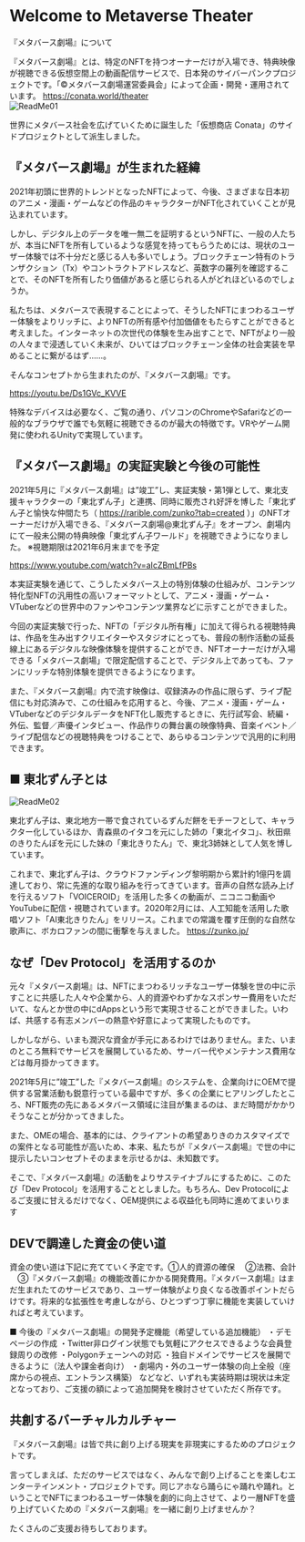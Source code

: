 # Welcome to Metaverse Theater
『メタバース劇場』について

『メタバース劇場』とは、特定のNFTを持つオーナーだけが入場でき、特典映像が視聴できる仮想空間上の動画配信サービスで、日本発のサイバーパンクプロジェクトです。「©メタバース劇場運営委員会」によって企画・開発・運用されています。
https://conata.world/theater
<br/>
![ReadMe01](https://user-images.githubusercontent.com/84891844/120909464-5bb40400-c6b0-11eb-81a6-a3af1edf4ded.png)


世界にメタバース社会を広げていくために誕生した「仮想商店 Conata」のサイドプロジェクトとして派生しました。

## 『メタバース劇場』が生まれた経緯
2021年初頭に世界的トレンドとなったNFTによって、今後、さまざまな日本初のアニメ・漫画・ゲームなどの作品のキャラクターがNFT化されていくことが見込まれています。

しかし、デジタル上のデータを唯一無二を証明するというNFTに、一般の人たちが、本当にNFTを所有しているような感覚を持ってもらうためには、現状のユーザー体験では不十分だと感じる人も多いでしょう。ブロックチェーン特有のトランザクション（Tx）やコントラクトアドレスなど、英数字の羅列を確認することで、そのNFTを所有したり価値があると感じられる人がどれほどいるのでしょうか。

私たちは、メタバースで表現することによって、そうしたNFTにまつわるユーザー体験をよりリッチに、よりNFTの所有感や付加価値をもたらすことができると考えました。インターネットの次世代の体験を生み出すことで、NFTがより一般の人々まで浸透していく未来が、ひいてはブロックチェーン全体の社会実装を早めることに繋がるはず……。

そんなコンセプトから生まれたのが、『メタバース劇場』です。

https://youtu.be/Ds1GVc_KVVE

特殊なデバイスは必要なく、ご覧の通り、パソコンのChromeやSafariなどの一般的なブラウザで誰でも気軽に視聴できるのが最大の特徴です。VRやゲーム開発に使われるUnityで実現しています。

## 『メタバース劇場』の実証実験と今後の可能性
2021年5月に『メタバース劇場』は”竣工”し、実証実験・第1弾として、東北支援キャラクターの「東北ずん子」と連携、同時に販売され好評を博した「東北ずん子と愉快な仲間たち（ https://rarible.com/zunko?tab=created ）」のNFTオーナーだけが入場できる、『メタバース劇場@東北ずん子』をオープン、劇場内にて一般未公開の特典映像「東北ずん子ワールド」を視聴できようになりました。
※視聴期限は2021年6月末までを予定

https://www.youtube.com/watch?v=aIcZBmLfPBs

本実証実験を通じて、こうしたメタバース上の特別体験の仕組みが、コンテンツ特化型NFTの汎用性の高いフォーマットとして、アニメ・漫画・ゲーム・VTuberなどの世界中のファンやコンテンツ業界などに示すことができました。

今回の実証実験で行った、NFTの「デジタル所有権」に加えて得られる視聴特典は、作品を生み出すクリエイターやスタジオにとっても、普段の制作活動の延長線上にあるデジタルな映像体験を提供することができ、NFTオーナーだけが入場できる「メタバース劇場」で限定配信することで、デジタル上であっても、ファンにリッチな特別体験を提供できるようになります。

また、『メタバース劇場』内で流す映像は、収録済みの作品に限らず、ライブ配信にも対応済みで、この仕組みを応用すると、今後、アニメ・漫画・ゲーム・VTuberなどのデジタルデータをNFT化し販売するときに、先行試写会、続編・外伝、監督／声優インタビュー、作品作りの舞台裏の映像特典、音楽イベント／ライブ配信などの視聴特典をつけることで、あらゆるコンテンツで汎用的に利用できます。
## ■ 東北ずん子とは

![ReadMe02](https://user-images.githubusercontent.com/84891844/120909456-38895480-c6b0-11eb-8f96-66b94f0351c4.png)


東北ずん子は、東北地方一帯で食されているずんだ餅をモチーフとして、キャラクター化しているほか、青森県のイタコを元にした姉の「東北イタコ」、秋田県のきりたんぽを元にした妹の「東北きりたん」で、東北3姉妹として人気を博しています。

これまで、東北ずん子は、クラウドファンディング黎明期から累計約1億円を調達しており、常に先進的な取り組みを行ってきています。音声の自然な読み上げを行えるソフト「VOICEROID」を活用した多くの動画が、ニコニコ動画やYouTubeに配信・視聴されています。2020年2月には、人工知能を活用した歌唱ソフト「AI東北きりたん」をリリース。これまでの常識を覆す圧倒的な自然な歌声に、ボカロファンの間に衝撃を与えました。
https://zunko.jp/ 


## なぜ「Dev Protocol」を活用するのか
元々『メタバース劇場』は、NFTにまつわるリッチなユーザー体験を世の中に示すことに共感した人々や企業から、人的資源やわずかなスポンサー費用をいただいて、なんとか世の中にdAppsという形で実現させることができました。いわば、共感する有志メンバーの熱意や好意によって実現したものです。

しかしながら、いまも潤沢な資金が手元にあるわけではありません。また、いまのところ無料でサービスを展開しているため、サーバー代やメンテナンス費用などは毎月掛かってきます。

2021年5月に”竣工”した『メタバース劇場』のシステムを、企業向けにOEMで提供する営業活動も鋭意行っている最中ですが、多くの企業にヒアリングしたところ、NFT販売の先にあるメタバース領域に注目が集まるのは、まだ時間がかかりそうなことが分かってきました。

また、OMEの場合、基本的には、クライアントの希望ありきのカスタマイズでの案件となる可能性が高いため、本来、私たちが『メタバース劇場』で世の中に提示したいコンセプトそのままを示せるかは、未知数です。

そこで、『メタバース劇場』の活動をよりサステイナブルにするために、このたび「Dev Protocol」を活用することとしました。もちろん、Dev Protocolによるご支援に甘えるだけでなく、OEM提供による収益化も同時に進めてまいります


## DEVで調達した資金の使い道
資金の使い道は下記に充てていく予定です。①人的資源の確保 　②法務、会計 　③『メタバース劇場』の機能改善にかかる開発費用。『メタバース劇場』はまだ生まれたてのサービスであり、ユーザー体験がより良くなる改善ポイントだらけです。将来的な拡張性を考慮しながら、ひとつずつ丁寧に機能を実装していければと考えています。

■ 今後の『メタバース劇場』の開発予定機能（希望している追加機能）
・デモページの作成
・Twitter非ログイン状態でも気軽にアクセスできるような会員登録周りの改修
・Polygonチェーンへの対応
・独自ドメインでサービスを展開できるように（法人や課金者向け）
・劇場内・外のユーザー体験の向上全般（座席からの視点、エントランス構築）
などなど、いずれも実装時期は現状は未定となっており、ご支援の額によって追加開発を検討させていただく所存です。


## 共創するバーチャルカルチャー
『メタバース劇場』は皆で共に創り上げる現実を非現実にするためのプロジェクトです。

言ってしまえば、ただのサービスではなく、みんなで創り上げることを楽しむエンターテインメント・プロジェクトです。同じアホなら踊らにゃ踊れや踊れ。ということでNFTにまつわるユーザー体験を劇的に向上させて、より一層NFTを盛り上げていくための『メタバース劇場』を一緒に創り上げませんか？

たくさんのご支援お待ちしております。



